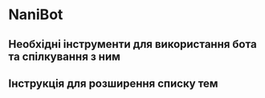 # NaniBot
## Необхідні інструменти для використання бота та спілкування з ним ##

## Інструкція для розширення списку тем ##
